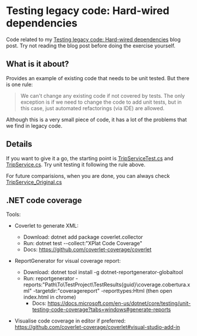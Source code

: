 # Testing legacy code: Hard-wired dependencies

Code related to my [Testing legacy code: Hard-wired dependencies][1] blog post. Try not reading the blog post before doing the exercise yourself.

## What is it about?

Provides an example of existing code that needs to be unit tested. But there is one rule:

> We can't change any existing code if not covered by tests. The only exception is if we need to change the code to add unit tests, but in this case, just automated refactorings (via IDE) are allowed.

Although this is a very small piece of code, it has a lot of the problems that we find in legacy code.

## Details

If you want to give it a go, the starting point is [TripServiceTest.cs][3] and [TripService.cs][4]. Try unit testing it following the rule above.

For future comparisions, when you are done, you can always check [TripService_Original.cs][2]

[1]: http://craftedsw.blogspot.com/2011/07/testing-legacy-hard-wired-dependencies.html "Testing legacy code: Hard-wired dependencies blog post"
[2]: https://github.com/alastairs/trip-service-kata/blob/csharp-version/c%23/TripServiceKata/TripService_Original.cs "TripService_Original.cs"
[3]: https://github.com/alastairs/trip-service-kata/blob/csharp-version/c%23/TripServiceKata/TripServiceKata.Tests/TripServiceTest.cs "TripServiceTest.cs"
[4]: https://github.com/alastairs/trip-service-kata/blob/csharp-version/c%23/TripServiceKata/TripServiceKata/Trip/TripService.cs "TripService.cs"

## .NET code coverage

Tools:

- Coverlet to generate XML:

  - Download: dotnet add package coverlet.collector
  - Run: dotnet test --collect:"XPlat Code Coverage"
  - Docs: https://github.com/coverlet-coverage/coverlet

- ReportGenerator for visual coverage report:

  - Download: dotnet tool install -g dotnet-reportgenerator-globaltool
  - Run: reportgenerator -reports:"Path\To\TestProject\TestResults\{guid}\coverage.cobertura.xml" -targetdir:"coveragereport" -reporttypes:Html
    (then open index.html in chrome)
    - Docs: https://docs.microsoft.com/en-us/dotnet/core/testing/unit-testing-code-coverage?tabs=windows#generate-reports

- Visualise code coverage in editor if preferred: https://github.com/coverlet-coverage/coverlet#visual-studio-add-in
